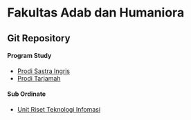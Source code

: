 # Fakultas Adab dan Humaniora


## Git Repository
#### Program Study 

- [Prodi Sastra Ingris](https://github.com/uin-si)
- [Prodi Tarjamah](https://github.com/uin-tar)

#### Sub Ordinate
- [Unit Riset Teknologi Infomasi](https://github.com/fahdevit)

